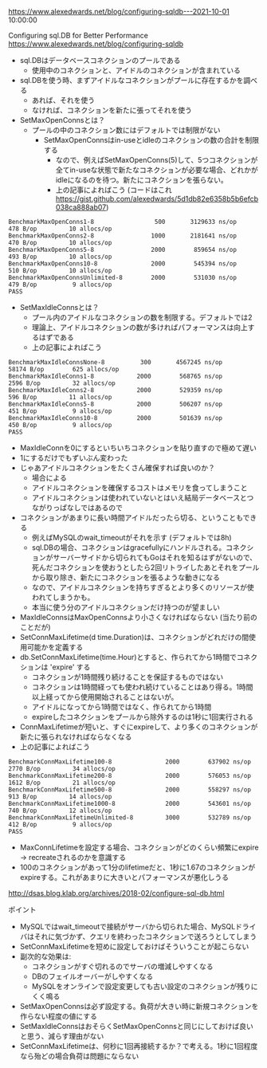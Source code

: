 https://www.alexedwards.net/blog/configuring-sqldb---2021-10-01 10:00:00


Configuring sql.DB for Better Performance
https://www.alexedwards.net/blog/configuring-sqldb

* sql.DBはデータベースコネクションのプールである
    * 使用中のコネクションと、アイドルのコネクションが含まれている
* sql.DBを使う時、まずアイドルなコネクションがプールに存在するかを調べる
    * あれば、それを使う
    * なければ、コネクションを新たに張ってそれを使う
* SetMaxOpenConnsとは？
    * プールの中のコネクション数にはデフォルトでは制限がない
        * SetMaxOpenConnsはin-useとidleのコネクションの数の合計を制限する
            * なので、例えばSetMaxOpenConns(5)して、5つコネクションが全てin-useな状態で新たなコネクションが必要な場合、どれかがidleになるのを待つ。新たにコネクションを張らない。
            * 上の記事によればこう (コードはこれ https://gist.github.com/alexedwards/5d1db82e6358b5b6efcb038ca888ab07)

```
BenchmarkMaxOpenConns1-8                 500       3129633 ns/op         478 B/op         10 allocs/op
BenchmarkMaxOpenConns2-8                1000       2181641 ns/op         470 B/op         10 allocs/op
BenchmarkMaxOpenConns5-8                2000        859654 ns/op         493 B/op         10 allocs/op
BenchmarkMaxOpenConns10-8               2000        545394 ns/op         510 B/op         10 allocs/op
BenchmarkMaxOpenConnsUnlimited-8        2000        531030 ns/op         479 B/op          9 allocs/op
PASS
```

* SetMaxIdleConnsとは？
    * プール内のアイドルなコネクションの数を制限する。デフォルトでは2
    * 理論上、アイドルコネクションの数が多ければパフォーマンスは向上するはずである
    * 上の記事によればこう

```
BenchmarkMaxIdleConnsNone-8          300       4567245 ns/op       58174 B/op        625 allocs/op
BenchmarkMaxIdleConns1-8            2000        568765 ns/op        2596 B/op         32 allocs/op
BenchmarkMaxIdleConns2-8            2000        529359 ns/op         596 B/op         11 allocs/op
BenchmarkMaxIdleConns5-8            2000        506207 ns/op         451 B/op          9 allocs/op
BenchmarkMaxIdleConns10-8           2000        501639 ns/op         450 B/op          9 allocs/op
PASS
```

* MaxIdleConnを0にするといちいちコネクションを貼り直すので極めて遅い
* 1にするだけでもずいぶん変わった
* じゃあアイドルコネクションをたくさん確保すれば良いのか？
    * 場合による
    * アイドルコネクションを確保するコストはメモリを食ってしまうこと
    * アイドルコネクションは使われていないとはいえ結局データベースとつながりっぱなしではあるので
* コネクションがあまりに長い時間アイドルだったら切る、ということもできる
    * 例えばMySQLのwait_timeoutがそれを示す (デフォルトでは8h)
    * sql.DBの場合、コネクションはgracefullyにハンドルされる。コネクションがサーバーサイドから切られてもGoはそれを知るはずがないので、死んだコネクションを使おうとしたら2回リトライしたあとそれをプールから取り除き、新たにコネクションを張るような動きになる
    * なので、アイドルコネクションを持ちすぎるとより多くのリソースが使われてしまうかも。
    * 本当に使う分のアイドルコネクションだけ持つのが望ましい
* MaxIdleConnsはMaxOpenConnsより小さくなければならない (当たり前のことだが)
* SetConnMaxLifetime(d time.Duration)は、コネクションがどれだけの間使用可能かを定義する
* db.SetConnMaxLifetime(time.Hour)とすると、作られてから1時間でコネクションは 'expire' する
    * コネクションが1時間残り続けることを保証するものではない
    * コネクションは1時間経っても使われ続けていることはあり得る。1時間以上経ってから使用開始されることはないが。
    * アイドルになってから1時間ではなく、作られてから1時間
    * expireしたコネクションをプールから除外するのは1秒に1回実行される
* ConnMaxLifetimeが短いと、すぐにexpireして、より多くのコネクションが新たに張られなければならなくなる
* 上の記事によればこう

```
BenchmarkConnMaxLifetime100-8               2000        637902 ns/op        2770 B/op         34 allocs/op
BenchmarkConnMaxLifetime200-8               2000        576053 ns/op        1612 B/op         21 allocs/op
BenchmarkConnMaxLifetime500-8               2000        558297 ns/op         913 B/op         14 allocs/op
BenchmarkConnMaxLifetime1000-8              2000        543601 ns/op         740 B/op         12 allocs/op
BenchmarkConnMaxLifetimeUnlimited-8         3000        532789 ns/op         412 B/op          9 allocs/op
PASS
```

* MaxConnLifetimeを設定する場合、コネクションがどのくらい頻繁にexpire -> recreateされるのかを意識する
* 100のコネクションがあって1分のlifetimeだと、1秒に1.67のコネクションがexpireする。これがあまりに大きいとパフォーマンスが悪化しうる

http://dsas.blog.klab.org/archives/2018-02/configure-sql-db.html

ポイント

* MySQLではwait_timeoutで接続がサーバから切られた場合、MySQLドライバはそれに気づかず、クエリを終わったコネクションで送ろうとしてしまう
* SetConnMaxLifetimeを短めに設定しておけばそういうことが起こらない
* 副次的な効果は:
    * コネクションがすぐ切れるのでサーバの増減しやすくなる
    * DBのフェイルオーバーがしやすくなる
    * MySQLをオンラインで設定変更しても古い設定のコネクションが残りにくく鳴る
* SetMaxOpenConnsは必ず設定する。負荷が大きい時に新規コネクションを作らない程度の値にする
* SetMaxIdleConnsはおそらくSetMaxOpenConnsと同じにしておけば良いと思う、減らす理由がない
* SetConnMaxLifetimeは、何秒に1回再接続するか？で考える。1秒に1回程度なら殆どの場合負荷は問題にならない
